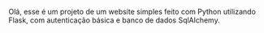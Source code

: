 Olá, esse é um projeto de um website simples feito com Python utilizando Flask, com autenticação básica e banco de dados SqlAlchemy.
